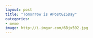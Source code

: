 ```yaml
---
layout: post
title: "Tomorrow is #PostGISDay"
categories: 
- meme
image: http://i.imgur.com/6Bjx592.jpg
---
```

